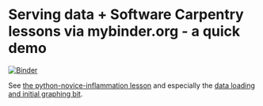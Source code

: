 # Serving data + Software Carpentry lessons via mybinder.org - a quick demo

[![Binder](http://mybinder.org/badge.svg)](http://mybinder.org/repo/ctb/2016-mybinder-inflammation)

See [the python-novice-inflammation
lesson](http://swcarpentry.github.io/python-novice-inflammation/) and
especially the [data loading and initial graphing
bit](http://swcarpentry.github.io/python-novice-inflammation/01-numpy.html).
